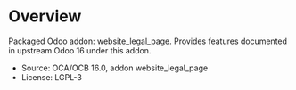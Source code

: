 # Overview

Packaged Odoo addon: website_legal_page. Provides features documented in upstream Odoo 16 under this addon.

- Source: OCA/OCB 16.0, addon website_legal_page
- License: LGPL-3
